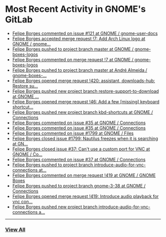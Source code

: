 # Most Recent Activity in GNOME's GitLab

<!-- BLOG-POST-LIST:START -->
- [Felipe Borges commented on issue #121 at GNOME / gnome-user-docs](https://gitlab.gnome.org/GNOME/gnome-user-docs/-/issues/121#note_1061985)
- [Felipe Borges accepted merge request !7: Add Arch Linux logo at GNOME / gnome...](https://gitlab.gnome.org/GNOME/gnome-boxes-logos/-/merge_requests/7)
- [Felipe Borges pushed to project branch master at GNOME / gnome-boxes-logos](https://gitlab.gnome.org/GNOME/gnome-boxes-logos/-/commit/fd99b99d1070436e7a57c1809ca3b2a51a5dfc41)
- [Felipe Borges commented on merge request !7 at GNOME / gnome-boxes-logos](https://gitlab.gnome.org/GNOME/gnome-boxes-logos/-/merge_requests/7#note_1061888)
- [Felipe Borges pushed to project branch master at André Almeida / gnome-boxes-...](https://gitlab.gnome.org/andrealmeid/gnome-boxes-logos/-/compare/ec78b8aea5781aab8057a7c7d5ba18d37429af55...fd99b99d1070436e7a57c1809ca3b2a51a5dfc41)
- [Felipe Borges opened merge request !420: assistant, downloads-hub: Restore su...](https://gitlab.gnome.org/GNOME/gnome-boxes/-/merge_requests/420)
- [Felipe Borges pushed new project branch restore-support-to-download at GNOME ...](https://gitlab.gnome.org/GNOME/gnome-boxes/-/commits/restore-support-to-download)
- [Felipe Borges opened merge request !46: Add a few [missing] keyboard shortcut...](https://gitlab.gnome.org/GNOME/connections/-/merge_requests/46)
- [Felipe Borges pushed new project branch kbd-shortcuts at GNOME / Connections](https://gitlab.gnome.org/GNOME/connections/-/commits/kbd-shortcuts)
- [Felipe Borges commented on issue #35 at GNOME / Connections](https://gitlab.gnome.org/GNOME/connections/-/issues/35#note_1059708)
- [Felipe Borges commented on issue #35 at GNOME / Connections](https://gitlab.gnome.org/GNOME/connections/-/issues/35#note_1059693)
- [Felipe Borges commented on issue #1799 at GNOME / Files](https://gitlab.gnome.org/GNOME/nautilus/-/issues/1799#note_1059612)
- [Felipe Borges closed issue #1799: Nautilus freezes when it is searching at GN...](https://gitlab.gnome.org/GNOME/nautilus/-/issues/1799)
- [Felipe Borges closed issue #37: Can&#39;t use a custom port for VNC at GNOME / Co...](https://gitlab.gnome.org/GNOME/connections/-/issues/37)
- [Felipe Borges commented on issue #37 at GNOME / Connections](https://gitlab.gnome.org/GNOME/connections/-/issues/37#note_1059564)
- [Felipe Borges pushed to project branch introduce-audio-for-vnc-connections at...](https://gitlab.gnome.org/GNOME/gnome-boxes/-/compare/78786651a7b6b12f1d6490e7bf789b2d3a9f0a55...87452e8acf6fd15e1efdd295b131ae585aa5db8d)
- [Felipe Borges commented on merge request !419 at GNOME / GNOME Boxes](https://gitlab.gnome.org/GNOME/gnome-boxes/-/merge_requests/419#note_1059560)
- [Felipe Borges pushed to project branch gnome-3-38 at GNOME / Connections](https://gitlab.gnome.org/GNOME/connections/-/commit/954ed70df5e04f83fdd8ccd7d5b8965a9fe73ae5)
- [Felipe Borges opened merge request !419: Introduce audio playback for vnc con...](https://gitlab.gnome.org/GNOME/gnome-boxes/-/merge_requests/419)
- [Felipe Borges pushed new project branch introduce-audio-for-vnc-connections a...](https://gitlab.gnome.org/GNOME/gnome-boxes/-/commits/introduce-audio-for-vnc-connections)
<!-- BLOG-POST-LIST:END -->

___

### [View All](https://gitlab.gnome.org/users/felipeborges/activity)
